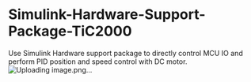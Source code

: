 # Simulink-Hardware-Support-Package-TiC2000
Use Simulink Hardware support package to directly control MCU IO and perform PID position and speed control with DC motor.
![Uploading image.png…]()
